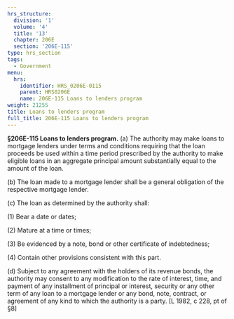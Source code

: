 ```yaml
---
hrs_structure:
  division: '1'
  volume: '4'
  title: '13'
  chapter: 206E
  section: '206E-115'
type: hrs_section
tags:
  - Government
menu:
  hrs:
    identifier: HRS_0206E-0115
    parent: HRS0206E
    name: 206E-115 Loans to lenders program
weight: 21255
title: Loans to lenders program
full_title: 206E-115 Loans to lenders program
---
```

**§206E-115 Loans to lenders program.** (a) The authority may make loans to mortgage lenders under terms and conditions requiring that the loan proceeds be used within a time period prescribed by the authority to make eligible loans in an aggregate principal amount substantially equal to the amount of the loan.

(b) The loan made to a mortgage lender shall be a general obligation of the respective mortgage lender.

(c) The loan as determined by the authority shall:

(1) Bear a date or dates;

(2) Mature at a time or times;

(3) Be evidenced by a note, bond or other certificate of indebtedness;

(4) Contain other provisions consistent with this part.

(d) Subject to any agreement with the holders of its revenue bonds, the authority may consent to any modification to the rate of interest, time, and payment of any installment of principal or interest, security or any other term of any loan to a mortgage lender or any bond, note, contract, or agreement of any kind to which the authority is a party. [L 1982, c 228, pt of §8]